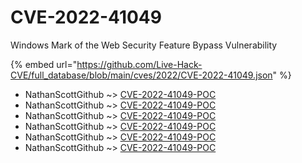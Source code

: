 # CVE-2022-41049

Windows Mark of the Web Security Feature Bypass Vulnerability

{% embed url="https://github.com/Live-Hack-CVE/full_database/blob/main/cves/2022/CVE-2022-41049.json" %}


* NathanScottGithub ~> [CVE-2022-41049-POC](https://www.alice-snow.ru/2022/database/cve-2022-41049/cve-2022-41049-poc-nathanscottgithub)
* NathanScottGithub ~> [CVE-2022-41049-POC](https://www.alice-snow.ru/2022/database/cve-2022-41049/cve-2022-41049-poc-nathanscottgithub)
* NathanScottGithub ~> [CVE-2022-41049-POC](https://www.alice-snow.ru/2022/database/cve-2022-41049/cve-2022-41049-poc-nathanscottgithub)
* NathanScottGithub ~> [CVE-2022-41049-POC](https://www.alice-snow.ru/2022/database/cve-2022-41049/cve-2022-41049-poc-nathanscottgithub)
* NathanScottGithub ~> [CVE-2022-41049-POC](https://www.alice-snow.ru/2022/database/cve-2022-41049/cve-2022-41049-poc-nathanscottgithub)
* NathanScottGithub ~> [CVE-2022-41049-POC](https://www.alice-snow.ru/2022/database/cve-2022-41049/cve-2022-41049-poc-nathanscottgithub)